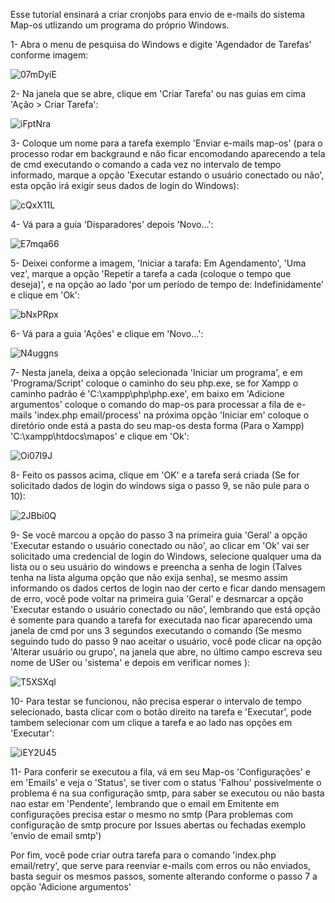 Esse tutorial ensinará a criar cronjobs para envio de e-mails do sistema Map-os utlizando um programa do próprio Windows.

1- Abra o menu de pesquisa do Windows e digite 'Agendador de Tarefas' conforme imagem:

![07mDyiE](https://user-images.githubusercontent.com/10822915/158883875-d688412a-a331-408f-8f17-856f0731edf3.png)






2- Na janela que se abre, clique em 'Criar Tarefa' ou nas guias em cima 'Ação > Criar Tarefa':

![iFptNra](https://user-images.githubusercontent.com/10822915/158883952-63244787-ec9c-4789-91be-c847715f2e14.png)






3- Coloque um nome para a tarefa exemplo 'Enviar e-mails map-os' (para o processo rodar em backgraund e não ficar encomodando aparecendo a tela de cmd executando o comando a cada vez no intervalo de tempo informado, marque a opção 'Executar estando o usuário conectado ou não', esta opção irá exigir seus dados de login do Windows):

![cQxX11L](https://user-images.githubusercontent.com/10822915/158884024-a0f113a9-952c-4721-9f5a-d3af29b03d48.png)






4- Vá para a guia 'Disparadores' depois 'Novo...':

![E7mqa66](https://user-images.githubusercontent.com/10822915/158884109-3d7ff889-e2a2-4426-a4b9-5172978295fe.png)






5- Deixei conforme a imagem, 'Iniciar a tarafa: Em Agendamento', 'Uma vez', marque a opção 'Repetir a tarefa a cada (coloque o tempo que deseja)', e na opção ao lado 'por um período de tempo de: Indefinidamente' e clique em 'Ok':

![bNxPRpx](https://user-images.githubusercontent.com/10822915/158884165-be3fd21f-42fc-49a4-addc-84b841bfc451.png)






6- Vá para a guia 'Ações' e clique em 'Novo...':

![N4uggns](https://user-images.githubusercontent.com/10822915/158884203-00a3da70-359a-4767-9167-86ec3728f021.png)






7- Nesta janela, deixa a opção selecionada 'Iniciar um programa', 
e em 'Programa/Script' coloque o caminho do seu php.exe, se for Xampp o caminho padrão é 'C:\xampp\php\php.exe', 
em baixo em 'Adicione argumentos' coloque o comando do map-os para processar a fila de e-mails 'index.php email/process' na próxima opção 'Iniciar em' coloque o diretório onde está a pasta do seu map-os desta forma (Para o Xampp) 'C:\xampp\htdocs\mapos' e clique em 'Ok':

![Oi07I9J](https://user-images.githubusercontent.com/10822915/158884265-64539007-95a2-4e71-b80a-7d4ae14bee49.png)






8- Feito os passos acima, clique em 'OK' e a tarefa será criada (Se for solicitado dados de login do windows siga o passo 9, se não pule para o 10):

![2JBbi0Q](https://user-images.githubusercontent.com/10822915/158884324-4d92ef4e-b849-481e-bb29-5b6fbcdced30.png)






9- Se você marcou a opção do passo 3 na primeira guia 'Geral' a opção 'Executar estando o usuário conectado ou não', ao clicar em 'Ok' vai ser solicitado uma credencial de login do Windows, selecione qualquer uma da lista ou o seu usuário do windows e preencha a senha de login (Talves tenha na lista alguma opção que não exija senha),
se mesmo assim informando os dados certos de login nao der certo e ficar dando mensagem de erro, você pode voltar na primeira guia 'Geral' e desmarcar a opção 'Executar estando o usuário conectado ou não', lembrando que está opção é somente para quando a tarefa for executada nao ficar aparecendo uma janela de cmd por uns 3 segundos executando o comando
(Se mesmo seguindo tudo do passo 9 nao aceitar o usuário, você pode clicar na opção 'Alterar usuário ou grupo', na janela que abre, no último campo escreva seu nome de USer ou 'sistema' e depois em verificar nomes ):

![T5XSXql](https://user-images.githubusercontent.com/10822915/158884385-cd5ed389-07c1-438e-9704-424f99c325ca.png)






10- Para testar se funcionou, não precisa esperar o intervalo de tempo selecionado, basta clicar com o botão direito na tarefa e 'Executar', pode tambem selecionar com um clique a tarefa e ao lado nas opções em 'Executar':

![iEY2U45](https://user-images.githubusercontent.com/10822915/158884432-ecf5efda-1974-4c3b-be1f-1e8ec8825e9e.png)






11- Para conferir se executou a fila, vá em seu Map-os 'Configurações' e em 'Emails' e veja o 'Status', se tiver com o status 'Falhou' possivelmente o problema é na sua configuração smtp, para saber se executou ou não basta nao estar em 'Pendente', lembrando que o email em Emitente em configurações precisa estar o mesmo no smtp (Para problemas com configuração de smtp procure por Issues abertas ou fechadas exemplo 'envio de email smtp')

Por fim, você pode criar outra tarefa para o comando 'index.php email/retry', que serve para reenviar e-mails com erros ou não enviados, basta seguir os mesmos passos, somente alterando conforme o passo 7 a opção 'Adicione argumentos'
